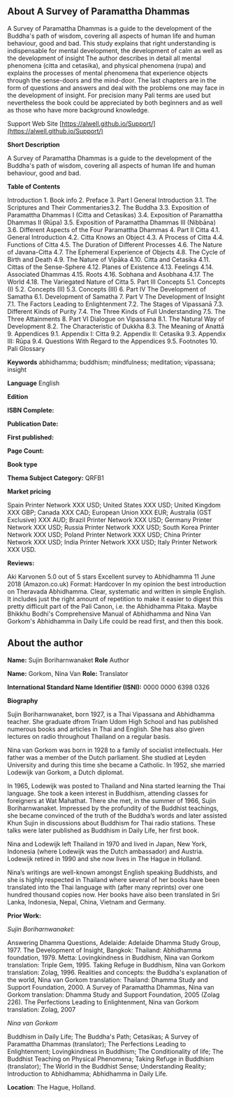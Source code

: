 ## About A Survey of Paramattha Dhammas

A Survey of Paramattha Dhammas is a guide to the development of the Buddha's path of wisdom, covering all aspects of human life and human behaviour, good and bad. This study explains that right understanding is indispensable for mental development, the development of calm as well as the development of insight The author describes in detail all mental phenomena (citta and cetasika), and physical phenomena (rupa) and explains the processes of mental phenomena that experience objects through the sense-doors and the mind-door. The last chapters are in the form of questions and answers and deal with the problems one may face in the development of insight. For precision many Pali terms are used but nevertheless the book could be appreciated by both beginners and as well as those who have more background knowledge.

 Support Web Site [https://alwell.github.io/Support/](https://alwell.github.io/Support/)

**Short Description** 

A Survey of Paramattha Dhammas is a guide to the development of the Buddha's path of wisdom, covering all aspects of human life and human behaviour, good and bad.

**Table of Contents** 

Introduction 1. Book info 2. Preface 3. Part I General Introduction 3.1. The Scriptures and Their Commentaries3.2. The Buddha 3.3. Exposition of Paramattha Dhammas I (Citta and Cetasikas) 3.4. Exposition of Paramattha Dhammas II (Rūpa) 3.5. Exposition of Paramattha Dhammas III (Nibbāna) 3.6. Different Aspects of the Four Paramattha Dhammas 4. Part II Citta 4.1. General Introduction 4.2. Citta Knows an Object 4.3. A Process of Citta 4.4. Functions of Citta 4.5. The Duration of Different Processes 4.6. The Nature of Javana-Citta 4.7. The Ephemeral Experience of Objects 4.8. The Cycle of Birth and Death 4.9. The Nature of Vipāka 4.10. Citta and Cetasika 4.11. Cittas of the Sense-Sphere 4.12. Planes of Existence 4.13. Feelings 4.14. Associated Dhammas 4.15. Roots 4.16. Sobhana and Asobhana 4.17. The World 4.18. The Variegated Nature of Citta 5. Part III Concepts 5.1. Concepts (I) 5.2. Concepts (II) 5.3. Concepts (III) 6. Part IV The Development of Samatha 6.1. Development of Samatha 7. Part V The Development of Insight 7.1. The Factors Leading to Enlightenment 7.2. The Stages of Vipassanā 7.3. Different Kinds of Purity 7.4. The Three Kinds of Full Understanding 7.5. The Three Attainments 8. Part VI Dialogue on Vipassana 8.1. The Natural Way of Development 8.2. The Characteristic of Dukkha 8.3. The Meaning of Anattā 9. Appendices 9.1. Appendix I: Citta 9.2. Appendix II: Cetasika 9.3. Appendix III: Rūpa 9.4. Questions With Regard to the Appendices 9.5. Footnotes 10. Pali Glossary
    

**Keywords** abhidhamma; buddhism; mindfulness; meditation; vipassana; insight

**Language** English

**Edition** 

**ISBN Complete:**

**Publication Date:** 

**First published:** 

**Page Count:** 

**Book type** 

**Thema Subject Category:** QRFB1

**Market pricing**

Spain Printer Network 	XXX USD;
United States 	XXX USD;
United Kingdom 	XXX GBP;
Canada 	XXX CAD;
European Union 	XXX EUR;
Australia (GST Exclusive) XXX AUD;
Brazil Printer Network 	XXX USD;
Germany Printer Network XXX USD;
Russia Printer Network 	XXX USD;
South Korea Printer Network 	XXX USD;
Poland Printer Network 	XXX USD; 
China Printer Network 	XXX USD; 
India Printer Network 	XXX USD; 
Italy Printer Network 	XXX USD. 

**Reviews:**

Aki Karvonen
5.0 out of 5 stars Excellent survey to Abhidhamma
11 June 2018 (Amazon.co.uk)
Format: Hardcover
In my opinion the best introduction on Theravada Abhidhamma. Clear, systematic and written in simple English. It includes just the right amount of repetition to make it easier to digest this pretty difficult part of the Pali Canon, i.e. the Abhidhamma Pitaka. Maybe Bhikkhu Bodhi's Comprehensive Manual of Abhidhamma and Nina Van Gorkom's Abhidhamma in Daily Life could be read first, and then this book. 

## About the author

**Name:** Sujin Boriharnwanaket **Role** Author

**Name:** Gorkom, Nina Van 	**Role:** Translator	

**International Standard Name Identifier (ISNI):** 0000 0000 6398 0326

**Biography**

Sujin Boriharnwanaket, born 1927, is a Thai Vipassana and Abhidhamma teacher. She graduate dfrom Triam Udom High School and has published numerous books and articles in Thai and English. She has also given lectures on radio throughout Thailand on a regular basis.

Nina van Gorkom was born in 1928 to a family of socialist intellectuals. Her father was a member of the Dutch parliament. She studied at Leyden University and during this time she became a Catholic. In 1952, she married Lodewijk van Gorkom, a Dutch diplomat.

In 1965, Lodewijk was posted to Thailand and Nina started learning the Thai language. She took a keen interest in Buddhism, attending classes for foreigners at Wat Mahathat. There she met, in the summer of 1966, Sujin Boriharnwanaket. Impressed by the profundity of the Buddhist teachings, she became convinced of the truth of the Buddha’s words and later assisted Khun Sujin in discussions about Buddhism for Thai radio stations. These talks were later published as Buddhism in Daily Life, her first book.

Nina and Lodewijk left Thailand in 1970 and lived in Japan, New York, Indonesia (where Lodewijk was the Dutch ambassador) and Austria. Lodewijk retired in 1990 and she now lives in The Hague in Holland.

Nina’s writings are well-known amongst English speaking Buddhists, and she is highly respected in Thailand where several of her books have been translated into the Thai language with (after many reprints) over one hundred thousand copies now. Her books have also been translated in Sri Lanka, Indonesia, Nepal, China, Vietnam and Germany. 
 
**Prior Work:**

*Sujin Boriharnwanaket:*

Answering Dhamma Questions, Adelaide: Adelaide Dhamma Study Group, 1977. The Development of Insight, Bangkok: Thailand: Abhidhamma foundation, 1979. Metta: Lovingkindness in Buddhism, Nina van Gorkom translation: Triple Gem, 1995. Taking Refuge in Buddhism, Nina van Gorkom translation: Zolag, 1996. Realities and concepts: the Buddha's explanation of the world, Nina van Gorkom translation: Thailand: Dhamma Study and Support Foundation, 2000. A Survey of Paramattha Dhammas, Nina van Gorkom translation: Dhamma Study and Support Foundation, 2005 (Zolag 226). The Perfections Leading to Enlightenment, Nina van Gorkom translation: Zolag, 2007

*Nina van Gorkom*

Buddhism in Daily Life; The Buddha's Path; Cetasikas; A Survey of Paramattha Dhammas (translator); The Perfections Leading to Enlightenment; Lovingkindness in Buddhism; The Conditionality of life; The Buddhist Teaching on Physical Phenomena; Taking Refuge in Buddhism (translator); The World in the Buddhist Sense; Understanding Reality; Introduction to Abhidhamma; Abhidhamma in Daily Life.
 
**Location**: The Hague, Holland.
